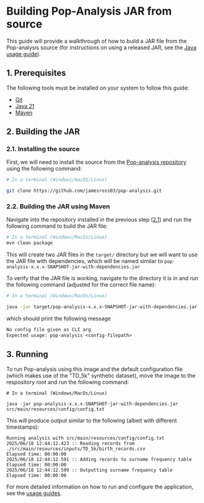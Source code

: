 # Building Pop-Analysis JAR from source
This guide will provide a walkthrough of how to build a JAR file from the Pop-analysis source (for instructions on using a released JAR, see the [Java usage guide](../usage/java.md)).

## 1. Prerequisites
The following tools must be installed on your system to follow this guide:
- [Git](https://git-scm.com/)
- [Java 21](https://www.oracle.com/uk/java/)
- [Maven](https://maven.apache.org/)

## 2. Building the JAR
### 2.1. Installing the source
First, we will need to install the source from the [Pop-analysis repository](https://github.com/jamesross03/pop-analysis) using the following command:

```sh
# In a terminal (Windows/macOS/Linux)

git clone https://github.com/jamesross03/pop-analysis.git
```

### 2.2. Building the JAR using Maven
Navigate into the repository installed in the previous step ([2.1](#21-installing-the-source)) and run the following command to build the JAR file:

```sh
# In a terminal (Windows/MacOs/Linux)
mvn clean package
```

This will create two JAR files in the `target/` directory but we will want to use the JAR file with dependencies, which will be named similar to `pop-analysis-x.x.x-SNAPSHOT-jar-with-dependencies.jar`

To verify that the JAR file is working, navigate to the directory it is in and run the following command (adjusted for the correct file name):

```sh
# In a terminal (Windows/MacOs/Linux)

java -jar target/pop-analysis-x.x.x-SNAPSHOT-jar-with-dependencies.jar
```

which should print the following message

```txt
No config file given as CLI arg 
Expected usage: pop-analysis <config-filepath>
```

## 3. Running
To run Pop-analysis using this image and the default configuration file (which makes use of the "TD_5k" synthetic dataset), move the image to the respository root and run the following command:

```shell
# In a terminal (Windows/MacOs/Linux)

java -jar pop-analysis-x.x.x-SNAPSHOT-jar-with-dependencies.jar src/main/resources/config/config.txt
```

This will produce output similar to the following (albeit with different timestamps):
```
Running analysis with src/main/resources/config/config.txt
2025/06/18 12:44:12.423 :: Reading records from ./src/main/resources/inputs/TD_5k/birth_records.csv
Elapsed time: 00:00:00
2025/06/18 12:44:12.591 :: Adding records to surname frequency table
Elapsed time: 00:00:00
2025/06/18 12:44:12.599 :: Outputting surname frequency table
Elapsed time: 00:00:00
```

For more detailed information on how to run and configure the application, see the [usage guides](../usage/index.md).